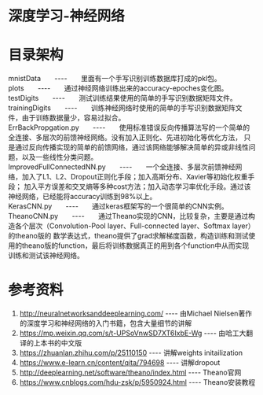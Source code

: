 # 深度学习-神经网络

# 目录架构
mnistData　　----　　里面有一个手写识别训练数据库打成的pkl包。<br>
plots　　----　　通过神经网络训练出来的accuracy-epoches变化图。<br>
testDigits　　----　　测试训练结果使用的简单的手写识别数据矩阵文件。<br>
trainingDigits　　----　　训练神经网络时使用的简单的手写识别数据矩阵文件，由于训练数据量少，容易过拟合。<br>
ErrBackPropgation.py　　----　　使用标准错误反向传播算法写的一个简单的全连接、多层次的前馈神经网络。没有加入正则化、先进初始化等优化方法，
只是通过反向传播实现的简单的前馈网络，通过该网络能够解决简单的异或非线性问题，以及一些线性分类问题。<br>
ImprovedFullConnectedNN.py　　----　　一个全连接、多层次前馈神经网络，加入了L1、L2、Dropout正则化手段；加入高斯分布、Xavier等初始化权重手段；
加入平方误差和交叉熵等多种cost方法；加入动态学习率优化手段。通过该神经网络，已经能将accuracy训练到98%以上。<br>
KerasCNN.py　　----　　通过keras框架写的一个很简单的CNN实例。<br>
TheanoCNN.py　　----　　通过Theano实现的CNN，比较复杂，主要是通过构造各个层次（Convolution-Pool layer、Full-connected layer、Softmax layer）的theano版的
数学表达式，theano提供了grad求解梯度函数，构造训练和测试使用的theano版的function，最后将训练数据真正的用到各个function中从而实现训练和测试该神经网络。<br>

# 参考资料
1) http://neuralnetworksanddeeplearning.com/    ----    由Michael Nielsen著作的深度学习和神经网络的入门书籍，包含大量细节的讲解<br>
2) https://mp.weixin.qq.com/s/t-UPSoVnwSD7XT6IxbE-Wg ----    由哈工大翻译的上本书的中文版<br>
3) https://zhuanlan.zhihu.com/p/25110150    ----    讲解weights initailization
4) https://www.e-learn.cn/content/qita/794698    ----    讲解dropout
5) http://deeplearning.net/software/theano/index.html    ----    Theano官网
6) https://www.cnblogs.com/hdu-zsk/p/5950924.html    ----    Theano安装教程
